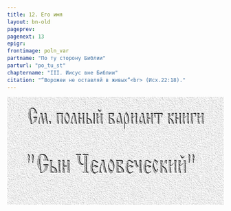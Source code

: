 ```yaml
---
title: 12. Его имя
layout: bn-old
pageprev: 
pagenext: 13
epigr: 
frontimage: poln_var
partname: "По ту сторону Библии"
parturl: "po_tu_st"
chaptername: "III. Иисус вне Библии"
citation: "“Ворожеи не оставляй в живых”<br> (Исх.22:18)."
---
```


<a href="archiv_p.htm"><img src="img/poln_var.jpg" width="750" height="250" alt="См. полный вариант книги &#39;Сын Человеческий&#39;" /></a>
<p>       </p>


